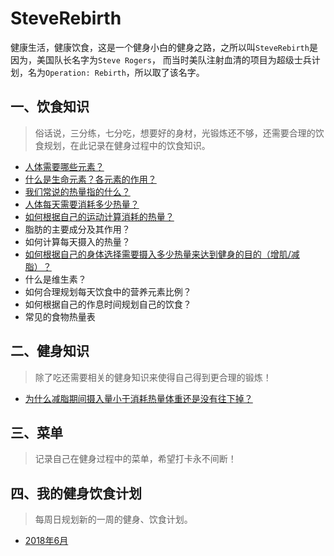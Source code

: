# SteveRebirth
健康生活，健康饮食，这是一个健身小白的健身之路，之所以叫`SteveRebirth`是因为，美国队长名字为`Steve Rogers`，
而当时美队注射血清的项目为超级士兵计划，名为`Operation: Rebirth`，所以取了该名字。

## 一、饮食知识
>俗话说，三分练，七分吃，想要好的身材，光锻炼还不够，还需要合理的饮食规划，在此记录在健身过程中的饮食知识。

* [人体需要哪些元素？](/diet/section_1_1.md)
* [什么是生命元素？各元素的作用？](/diet/section_1_2.md)
* [我们常说的热量指的什么？](/diet/section_1_3.md)
* [人体每天需要消耗多少热量？](/diet/section_1_4.md)
* [如何根据自己的运动计算消耗的热量？](/diet/section_1_5.md)
* 脂肪的主要成分及其作用？
* 如何计算每天摄入的热量？
* [如何根据自己的身体选择需要摄入多少热量来达到健身的目的（增肌/减脂）？](/diet/section_1_8.md)
* 什么是维生素？
* 如何合理规划每天饮食中的营养元素比例？
* 如何根据自己的作息时间规划自己的饮食？
* 常见的食物热量表

## 二、健身知识
>除了吃还需要相关的健身知识来使得自己得到更合理的锻炼！

* [为什么减脂期间摄入量小于消耗热量体重还是没有往下掉？](2018_6_10)

## 三、菜单
>记录自己在健身过程中的菜单，希望打卡永不间断！

## 四、我的健身饮食计划
>每周日规划新的一周的健身、饮食计划。

* [2018年6月](/plant/plant_2018_6)